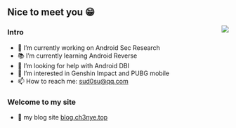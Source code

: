 ## Nice to meet you 😁
[<img align="right" src="https://github-readme-stats.vercel.app/api?username=Ch3nYe&theme=monokai&show_icons=true">](https://github.com/Ch3nYe)
### Intro
- 📱 I’m currently working on Android Sec Research
- 📚 I’m currently learning Android Reverse
- 🤔 I’m looking for help with Android DBI
- 💖 I’m interested in Genshin Impact and PUBG mobile
- 📫 How to reach me: [sud0su@qq.com](mailto:sud0su@qq.com)
### Welcome to my site
- 📝 my blog site [blog.ch3nye.top](https://blog.ch3nye.top)
